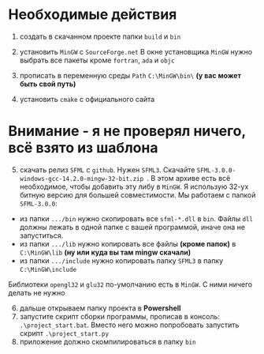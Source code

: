 # Необходимые действия
1. создать в скачанном проекте папки `build` и `bin`

2. установить `MinGW` с `SourceForge.net`
В окне установщика `MinGW` нужно выбрать все пакеты кроме `fortran`, `ada` и `objc`

3. прописать в переменную среды `Path` `C:\MinGW\bin\` **(у вас может быть свой путь)**

4. установить `cmake` с официального сайта

# Внимание - я не проверял ничего, всё взято из шаблона

5. скачать релиз `SFML` с `github`. Нужен `SFML3`. Скачайте `SFML-3.0.0-windows-gcc-14.2.0-mingw-32-bit.zip
`.
В этом архиве есть всё необходимое, чтобы добавить эту либу в `MinGW`. Я использую 32-ух битную версию для большей совместимости.
Мы работаем с папкой `SFML-3.0.0`:  
- из папки `.../bin` нужно скопировать все `sfml-*.dll` в `bin`. Файлы `dll` должны лежать в одной папке с вашей программой, иначе она не запуститься. 
- из папки `.../lib` нужно копировать все файлы **(кроме папок)** в `C:\MinGW\lib` **(ну или куда вы там mingw скачали)**
- из папки `.../include` нужно копировать папку `SFML3` в папку `C:\MinGW\include`

Библиотеки `opengl32` и `glu32` по-умолчанию есть в `MinGW`. С ними ничего делать не нужно

6. дальше открываем папку проекта в **Powershell**
7. запустите скрипт сборки программы, прописав в консоль: `.\project_start.bat`. Вместо него можно попробовать запустить скрипт `.\project_start.py`
8. приложение должно скомпилироваться в папку `bin`
